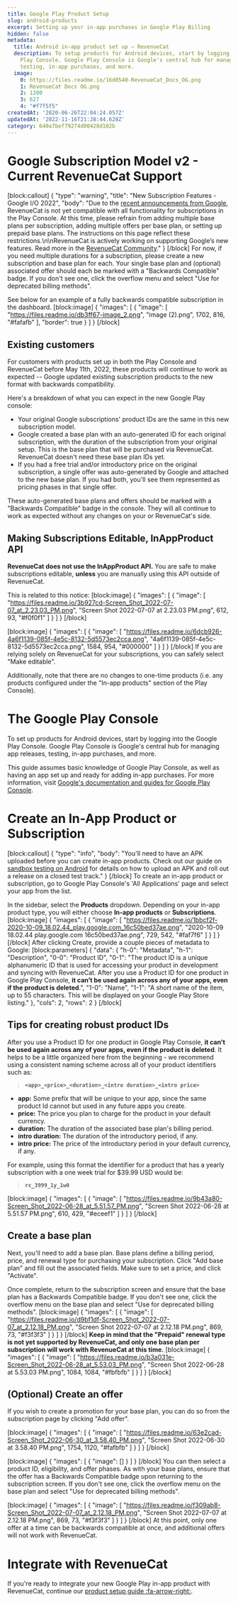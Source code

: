 ```yaml
---
title: Google Play Product Setup
slug: android-products
excerpt: Setting up your in-app purchases in Google Play Billing
hidden: false
metadata:
  title: Android in-app product set up – RevenueCat
  description: To setup products for Android devices, start by logging into the Google
    Play Console. Google Play Console is Google's central hub for managing app releases,
    testing, in-app purchases, and more.
  image:
    0: https://files.readme.io/16d0540-RevenueCat_Docs_OG.png
    1: RevenueCat Docs OG.png
    2: 1200
    3: 627
    4: "#f7f5f5"
createdAt: '2020-06-26T22:04:24.057Z'
updatedAt: '2022-11-16T21:28:44.628Z'
category: 640a7bef79274d00428d102b
---
```

# Google Subscription Model v2 - Current RevenueCat Support
[block:callout]
{
  "type": "warning",
  "title": "New Subscription Features - Google I/O 2022",
  "body": "Due to the [recent announcements from Google](https://www.revenuecat.com/blog/google-i-o-2022-announcement/), RevenueCat is not yet compatible with all functionality for subscriptions in the Play Console. At this time, please refrain from adding multiple base plans per subscription, adding multiple offers per base plan, or setting up prepaid base plans. The instructions on this page reflect these restrictions.\n\nRevenueCat is actively working on supporting Google’s new features. Read more in the [RevenueCat Community](https://community.revenuecat.com/tips%2Ddiscussion%2D56/google%2Di%2Do%2D22%2Dannouncements%2Drc%2Dproduct%2Dpriorities%2D1620)."
}
[/block]
For now, if you need multiple durations for a subscription, please create a new subscription and base plan for each. Your single base plan and (optional) associated offer should each be marked with a "Backwards Compatible" badge. If you don't see one, click the overflow menu and select "Use for deprecated billing methods".

See below for an example of a fully backwards compatible subscription in the dashboard.
[block:image]
{
  "images": [
    {
      "image": [
        "https://files.readme.io/db3ff67-image_2.png",
        "image (2).png",
        1702,
        816,
        "#fafafb"
      ],
      "border": true
    }
  ]
}
[/block]
## Existing customers
For customers with products set up in both the Play Console and RevenueCat before May 11th, 2022, these products will continue to work as expected -- Google updated existing subscription products to the new format with backwards compatibility. 

Here's a breakdown of what you can expect in the new Google Play console:
* Your original Google subscriptions' product IDs are the same in this new subscription model.
* Google created a base plan with an auto-generated ID for each original subscription, with the duration of the subscription from your original setup. This is the base plan that will be purchased via RevenueCat. RevenueCat doesn't need these base plan IDs yet. 
* If you had a free trial and/or introductory price on the original subscription, a single offer was auto-generated by Google and attached to the new base plan. If you had both, you'll see them represented as pricing phases in that single offer.

These auto-generated base plans and offers should be marked with a "Backwards Compatible" badge in the console. They will all continue to work as expected without any changes on your or RevenueCat's side.

## Making Subscriptions Editable, InAppProduct API

**RevenueCat does not use the InAppProduct API.** You are safe to make subscriptions editable, **unless** you are manually using this API outside of RevenueCat.

This is related to this notice:
[block:image]
{
  "images": [
    {
      "image": [
        "https://files.readme.io/3b927cd-Screen_Shot_2022-07-07_at_2.23.03_PM.png",
        "Screen Shot 2022-07-07 at 2.23.03 PM.png",
        612,
        93,
        "#f0f0f1"
      ]
    }
  ]
}
[/block]

[block:image]
{
  "images": [
    {
      "image": [
        "https://files.readme.io/6dcb926-4a6f1139-085f-4e5c-8132-5d5573ec2cca.png",
        "4a6f1139-085f-4e5c-8132-5d5573ec2cca.png",
        1584,
        954,
        "#000000"
      ]
    }
  ]
}
[/block]
If you are relying solely on RevenueCat for your subscriptions, you can safely select "Make editable".

Additionally, note that there are no changes to one-time products (i.e. any products configured under the "In-app products" section of the Play Console).

# The Google Play Console

To set up products for Android devices, start by logging into the Google Play Console. Google Play Console is Google's central hub for managing app releases, testing, in-app purchases, and more. 

This guide assumes basic knowledge of Google Play Console, as well as having an app set up and ready for adding in-app purchases. For more information, visit [Google's documentation and guides for Google Play Console](https://support.google.com/googleplay/android-developer/?hl=en#topic=3450769).

# Create an In-App Product or Subscription
[block:callout]
{
  "type": "info",
  "body": "You'll need to have an APK uploaded before you can create in-app products. Check out our guide on [sandbox testing on Android](doc:google-play-store) for details on how to upload an APK and roll out a release on a closed test track."
}
[/block]
To create an in-app product or subscription, go to Google Play Console's 'All Applications' page and select your app from the list.

In the sidebar, select the **Products** dropdown. Depending on your in-app product type, you will either choose **In-app products** or **Subscriptions**.
[block:image]
{
  "images": [
    {
      "image": [
        "https://files.readme.io/1bbcf2f-2020-10-09_18.02.44_play.google.com_16c50bed37ae.png",
        "2020-10-09 18.02.44 play.google.com 16c50bed37ae.png",
        729,
        542,
        "#faf7f6"
      ]
    }
  ]
}
[/block]
After clicking Create, provide a couple pieces of metadata to Google:
[block:parameters]
{
  "data": {
    "h-0": "Metadata",
    "h-1": "Description",
    "0-0": "Product ID",
    "0-1": "The product ID is a unique alphanumeric ID that is used for accessing your product in development and syncing with RevenueCat. After you use a Product ID for one product in Google Play Console, **it can’t be used again across any of your apps, even if the product is deleted**.",
    "1-0": "Name",
    "1-1": "A short name of the item, up to 55 characters. This will be displayed on your Google Play Store listing."
  },
  "cols": 2,
  "rows": 2
}
[/block]
## Tips for creating robust product IDs

After you use a Product ID for one product in Google Play Console, **it can’t be used again across any of your apps, even if the product is deleted**. It helps to be a little organized here from the beginning - we recommend using a consistent naming scheme across all of your product identifiers such as:

>**`<app>_<price>_<duration>_<intro duration>_<intro price>`** 

- **app:** Some prefix that will be unique to your app, since the same product Id cannot but used in any future apps you create. 
- **price:** The price you plan to charge for the product in your default currency.
- **duration:** The duration of the associated base plan's billing period.
- **intro duration:** The duration of the introductory period, if any.
- **intro price:** The price of the introductory period in your default currency, if any.

For example, using this format the identifier for a product that has a yearly subscription with a one week trial for $39.99 USD would be:
>**`rc_3999_1y_1w0`**

[block:image]
{
  "images": [
    {
      "image": [
        "https://files.readme.io/9b43a80-Screen_Shot_2022-06-28_at_5.51.57_PM.png",
        "Screen Shot 2022-06-28 at 5.51.57 PM.png",
        610,
        429,
        "#eceef1"
      ]
    }
  ]
}
[/block]
## Create a base plan

Next, you'll need to add a base plan. Base plans define a billing period, price, and renewal type for purchasing your subscription. Click "Add base plan" and fill out the associated fields. Make sure to set a price, and click "Activate".

Once complete, return to the subscription screen and ensure that the base plan has a Backwards Compatible badge. If you don't see one, click the overflow menu on the base plan and select "Use for deprecated billing methods".
[block:image]
{
  "images": [
    {
      "image": [
        "https://files.readme.io/d9bf1df-Screen_Shot_2022-07-07_at_2.12.18_PM.png",
        "Screen Shot 2022-07-07 at 2.12.18 PM.png",
        869,
        73,
        "#f3f3f3"
      ]
    }
  ]
}
[/block]
**Keep in mind that the "Prepaid" renewal type is not yet supported by RevenueCat, and only one base plan per subscription will work with RevenueCat at this time.** 
[block:image]
{
  "images": [
    {
      "image": [
        "https://files.readme.io/b3a031e-Screen_Shot_2022-06-28_at_5.53.03_PM.png",
        "Screen Shot 2022-06-28 at 5.53.03 PM.png",
        1084,
        1084,
        "#fbfbfb"
      ]
    }
  ]
}
[/block]
## (Optional) Create an offer

If you wish to create a promotion for your base plan, you can do so from the subscription page by clicking "Add offer". 



[block:image]
{
  "images": [
    {
      "image": [
        "https://files.readme.io/63e2cad-Screen_Shot_2022-06-30_at_3.58.40_PM.png",
        "Screen Shot 2022-06-30 at 3.58.40 PM.png",
        1754,
        1120,
        "#fafbfb"
      ]
    }
  ]
}
[/block]

[block:image]
{
  "images": [
    {
      "image": []
    }
  ]
}
[/block]
You can then select a product ID, eligibility, and offer phases. As with your base plans, ensure that the offer has a Backwards Compatible badge upon returning to the subscription screen. If you don't see one, click the overflow menu on the base plan and select "Use for deprecated billing methods".


[block:image]
{
  "images": [
    {
      "image": [
        "https://files.readme.io/f309ab8-Screen_Shot_2022-07-07_at_2.12.18_PM.png",
        "Screen Shot 2022-07-07 at 2.12.18 PM.png",
        869,
        73,
        "#f3f3f3"
      ]
    }
  ]
}
[/block]
At this point, only one offer at a time can be backwards compatible at once, and additional offers will not work with RevenueCat.

# Integrate with RevenueCat

If you're ready to integrate your new Google Play in-app product with RevenueCat, continue our [product setup guide :fa-arrow-right:](doc:entitlements).